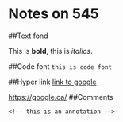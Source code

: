# Notes on 545

##Text fond 

This is **bold**, this is *italics*.

##Code font 
`this is code font `

##Hyper link
[link to google](https://google.ca/)

<https://google.ca/>
##Comments

`<!-- this is an annotation --> `
<!-- this is an annotation -->



